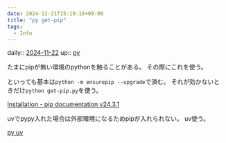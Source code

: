 ```yaml
---
date: 2024-12-21T15:19:16+09:00
title: "py get-pip"
tags:
  - Info
---
```


daily:: [2024-11-22](/Daily_Note/2024-11-22.md)
up:: [py](../Bar/Program/Python.md)

たまにpipが無い環境のpythonを触ることがある。
その際にこれを使う。

といっても基本は`python -m ensurepip --upgrade`で済む。
それが効かないときだけ`python get-pip.py`を使う。

[Installation - pip documentation v24.3.1](https://pip.pypa.io/en/stable/installation/)

uvでpypy入れた場合は外部環境になるためpipが入れられない。
uv使う。

[py uv](py%20uv.md)
